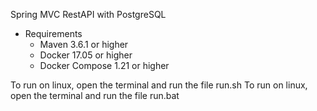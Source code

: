 Spring MVC RestAPI with PostgreSQL

* Requirements
  * Maven 3.6.1 or higher
  * Docker 17.05 or higher
  * Docker Compose 1.21 or higher
 
 To run on linux, open the terminal and run the file run.sh
 To run on linux, open the terminal and run the file run.bat
 
 